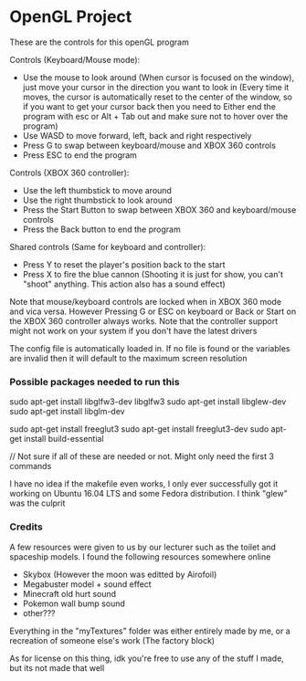 # OpenGL Project

These are the controls for this openGL program

Controls (Keyboard/Mouse mode):
- Use the mouse to look around (When cursor is focused on the window), just move your cursor in the direction you want to look in (Every time it moves, the cursor is automatically reset to the center of the window, so if you want to get your cursor back then you need to Either end the program with esc or Alt + Tab out and make sure not to hover over the program)
- Use WASD to move forward, left, back and right respectively
- Press G to swap between keyboard/mouse and XBOX 360 controls
- Press ESC to end the program

Controls (XBOX 360 controller):
- Use the left thumbstick to move around
- Use the right thumbstick to look around
- Press the Start Button to swap between XBOX 360 and keyboard/mouse controls
- Press the Back button to end the program

Shared controls (Same for keyboard and controller):
- Press Y to reset the player's position back to the start
- Press X to fire the blue cannon (Shooting it is just for show, you can't "shoot" anything. This action also has a sound effect)

Note that mouse/keyboard controls are locked when in XBOX 360 mode and vica versa. However Pressing G or ESC on keyboard or Back or Start on the XBOX 360 controller always works. Note that the controller support might not work on your system if you don't have the latest drivers

The config file is automatically loaded in. If no file is found or the variables are invalid then it will default to the maximum screen resolution


### Possible packages needed to run this

sudo apt-get install libglfw3-dev libglfw3
sudo apt-get install libglew-dev
sudo apt-get install libglm-dev

sudo apt-get install freeglut3
sudo apt-get install freeglut3-dev
sudo apt-get install build-essential

// Not sure if all of these are needed or not. Might only need the first 3 commands

I have no idea if the makefile even works, I only ever successfully got it working on Ubuntu 16.04 LTS and some Fedora distribution. I think "glew" was the culprit


### Credits

A few resources were given to us by our lecturer such as the toilet and spaceship models. I found the following resources somewhere online
- Skybox (However the moon was editted by Airofoil)
- Megabuster model + sound effect
- Minecraft old hurt sound
- Pokemon wall bump sound
- other???

Everything in the "myTextures" folder was either entirely made by me, or a recreation of someone else's work (The factory block)

As for license on this thing, idk you're free to use any of the stuff I made, but its not made that well
